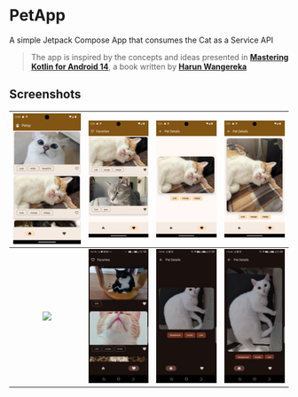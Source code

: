 # PetApp
A simple Jetpack Compose App that consumes the Cat as a Service API
> The app is inspired by the concepts and ideas presented in [<b>Mastering Kotlin for Android 14</b>](https://www.amazon.com/Mastering-Kotlin-Android-14-libraries/dp/1837631719/ref=tmm_pap_swatch_0?link_from_packtlink=yes),
a book written by [<b>Harun Wangereka</b>](https://www.linkedin.com/in/harun-wangereka-442b37b9/)
##
## Screenshots
|  <img src="screenshots/1.png"/>   | <img src="screenshots/2.png"/>  | <img src="screenshots/3.png"/> | <img src="screenshots/4.png"/> |
|:---------------------------------:|:-------------------------------:|:------------------------------:|:------------------------------:|
| <img src="screenshots/demo.gif"/> | <img src="screenshots/5.jpeg"/> | <img src="screenshots/6.jpg"/> | <img src="screenshots/7.jpg"/> |

